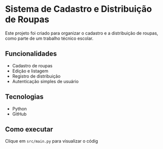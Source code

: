 # Sistema de Cadastro e Distribuição de Roupas

Este projeto foi criado para organizar o cadastro e a distribuição de roupas, como parte de um trabalho técnico escolar.

## Funcionalidades
- Cadastro de roupas
- Edição e listagem
- Registro de distribuição
- Autenticação simples de usuário

## Tecnologias
- Python
- GitHub

## Como executar
Clique em `src/main.py` para visualizar o códig
